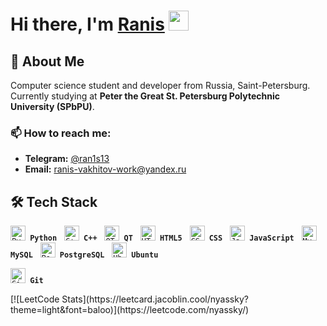 # Hi there, I'm [Ranis](https://t.me/ran1s13) <img src="https://github.com/blackcater/blackcater/raw/main/images/Hi.gif" height="32"/>

## 🚀 About Me
Computer science student and developer from Russia, Saint-Petersburg.  
Currently studying at **Peter the Great St. Petersburg Polytechnic University (SPbPU)**.

### 📫 How to reach me:
- **Telegram:** [@ran1s13](https://t.me/ran1s13)  
- **Email:** [ranis-vakhitov-work@yandex.ru](mailto:ranis-vakhitov-work@yandex.ru)  

## 🛠 Tech Stack
<p align="left">
  <code><img src="https://cdn.jsdelivr.net/gh/devicons/devicon/icons/python/python-original.svg" width="24" title="Python"/> <b>Python</b></code> &nbsp;
  <code><img src="https://cdn.jsdelivr.net/gh/devicons/devicon/icons/cplusplus/cplusplus-original.svg" width="24" title="C++"/> <b>C++</b></code> &nbsp;
  <code><img src="https://cdn.jsdelivr.net/gh/devicons/devicon/icons/qt/qt-original.svg" width="24" title="QT"/> <b>QT</b></code> &nbsp;
  <code><img src="https://cdn.jsdelivr.net/gh/devicons/devicon/icons/html5/html5-original.svg" width="24" title="HTML5"/> <b>HTML5</b></code> &nbsp;
  <code><img src="https://cdn.jsdelivr.net/gh/devicons/devicon/icons/css3/css3-original.svg" width="24" title="CSS3"/> <b>CSS</b></code> &nbsp;
  <code><img src="https://cdn.jsdelivr.net/gh/devicons/devicon/icons/javascript/javascript-original.svg" width="24" title="JavaScript"/> <b>JavaScript</b></code> &nbsp;
  <code><img src="https://cdn.jsdelivr.net/gh/devicons/devicon/icons/mysql/mysql-original.svg" width="24" title="MySQL"/> <b>MySQL</b></code> &nbsp;
  <code><img src="https://cdn.jsdelivr.net/gh/devicons/devicon/icons/postgresql/postgresql-original.svg" width="24" title="PostgreSQL"/> <b>PostgreSQL</b></code> &nbsp;
  <code><img src="https://cdn.jsdelivr.net/gh/devicons/devicon/icons/ubuntu/ubuntu-plain.svg" width="24" title="Ubuntu"/> <b>Ubuntu</b></code> &nbsp;
  <div>
    <code><img src="https://cdn.jsdelivr.net/gh/devicons/devicon/icons/git/git-original.svg" width="24" title="Git"/> <b>Git</b></code>
  </div>
</p>
[![LeetCode Stats](https://leetcard.jacoblin.cool/nyassky?theme=light&font=baloo)](https://leetcode.com/nyassky/)
<!--
**nyassky/nyassky** is a ✨ _special_ ✨ repository because its `README.md` (this file) appears on your GitHub profile.

Here are some ideas to get you started:

- 🔭 I’m currently working on ...
- 🌱 I’m currently learning ...
- 👯 I’m looking to collaborate on ...
- 🤔 I’m looking for help with ...
- 💬 Ask me about ...
- 📫 How to reach me: ...
- 😄 Pronouns: ...
- ⚡ Fun fact: ...
-->
